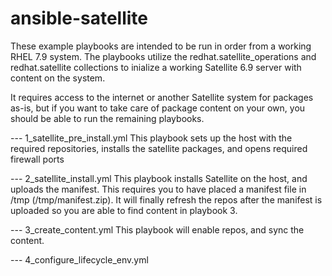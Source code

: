 # ansible-satellite
These example playbooks are intended to be run in order from a working
RHEL 7.9 system.  The playbooks utilize the redhat.satellite_operations and
redhat.satellite collections to inialize a working Satellite 6.9 server with
content on the system.

It requires access to the internet or another Satellite system for packages
as-is, but if you want to take care of package content on your own, you should
be able to run the remaining playbooks.

--- 1_satellite_pre_install.yml
This playbook sets up the host with the required repositories, installs
the satellite packages, and opens required firewall ports

--- 2_satellite_install.yml
This playbook installs Satellite on the host, and uploads the manifest.  This
requires you to have placed a manifest file in /tmp (/tmp/manifest.zip).  It will
finally refresh the repos after the manifest is uploaded so you are able to find
content in playbook 3.

--- 3_create_content.yml
This playbook will enable repos, and sync the content.

--- 4_configure_lifecycle_env.yml

